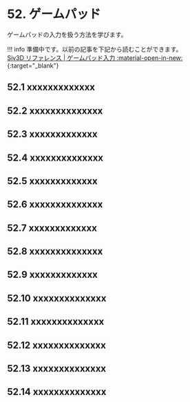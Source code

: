 # 52. ゲームパッド
ゲームパッドの入力を扱う方法を学びます。

!!! info
    準備中です。以前の記事を下記から読むことができます。  
    [Siv3D リファレンス | ゲームパッド入力 :material-open-in-new:](https://zenn.dev/reputeless/books/siv3d-documentation/viewer/tutorial-gamepad){:target="_blank"}


## 52.1 xxxxxxxxxxxxx


## 52.2 xxxxxxxxxxxxxx


## 52.3 xxxxxxxxxxxxx


## 52.4 xxxxxxxxxxxxxx


## 52.5 xxxxxxxxxxxxx


## 52.6 xxxxxxxxxxxxxx


## 52.7 xxxxxxxxxxxxx


## 52.8 xxxxxxxxxxxxxx


## 52.9 xxxxxxxxxxxxx


## 52.10 xxxxxxxxxxxxxx


## 52.11 xxxxxxxxxxxxxx


## 52.12 xxxxxxxxxxxxxx


## 52.13 xxxxxxxxxxxxxx


## 52.14 xxxxxxxxxxxxxx


